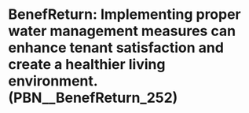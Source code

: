 # BenefReturn: __Implementing proper water management measures can enhance tenant satisfaction and create a healthier living environment.__ (PBN__BenefReturn_252)

